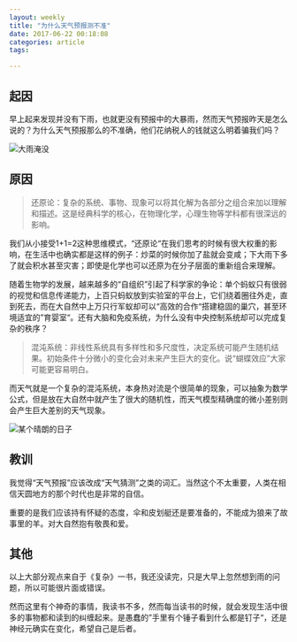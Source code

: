 ```yaml
---
layout: weekly
title: "为什么天气预报测不准"
date: 2017-06-22 00:18:08
categories: article
tags:

---
```


## 起因

早上起来发现并没有下雨，也就更没有预报中的大暴雨，然而天气预报昨天是怎么说的？为什么天气预报那么的不准确，他们花纳税人的钱就这么明着骗我们吗？

![大雨淹没](http://upload-images.jianshu.io/upload_images/1286586-a2d63bde1b536d85.png?imageMogr2/auto-orient/strip%7CimageView2/2/w/1240)

## 原因

> 还原论：复杂的系统、事物、现象可以将其化解为各部分之组合来加以理解和描述。这是经典科学的核心，在物理化学，心理生物等学科都有很深远的影响。

我们从小接受1+1=2这种思维模式，“还原论“在我们思考的时候有很大权重的影响，在生活中也确实都是这样的例子：炒菜的时候你加了盐就会变咸；下大雨下多了就会积水甚至灾害；即使是化学也可以还原为在分子层面的重新组合来理解。

随着生物学的发展，越来越多的“自组织”引起了科学家的争论：单个蚂蚁只有很弱的视觉和信息传递能力，上百只蚂蚁放到实验室的平台上，它们绕着圈往外走，直到死去，而在大自然中上万只行军蚁却可以“高效的合作“搭建稳固的巢穴，甚至环境适宜的”育婴室“。还有大脑和免疫系统，为什么没有中央控制系统却可以完成复杂的秩序？

> 混沌系统：非线性系统具有多样性和多尺度性，决定系统可能产生随机结果。初始条件十分微小的变化会对未来产生巨大的变化。说“蝴蝶效应”大家可能更容易明白。

而天气就是一个复杂的混沌系统，本身热对流是个很简单的现象，可以抽象为数学公式，但是放在大自然中就产生了很大的随机性，而天气模型精确度的微小差别则会产生巨大差别的天气现象。

![某个晴朗的日子](http://upload-images.jianshu.io/upload_images/1286586-3505a9cc84a9b326.png?imageMogr2/auto-orient/strip%7CimageView2/2/w/1240)

## 教训

我觉得“天气预报”应该改成“天气猜测”之类的词汇。当然这个不太重要，人类在相信天圆地方的那个时代也是非常的自信。

重要的是我们应该持有怀疑的态度，伞和皮划艇还是要准备的，不能成为狼来了故事里的羊。对大自然抱有敬畏和爱。

## 其他

以上大部分观点来自于《复杂》一书，我还没读完，只是大早上忽然想到雨的问题，所以可能很片面或错误。

然而这里有个神奇的事情，我读书不多，然而每当读书的时候，就会发现生活中很多的事物都和读到的纠缠起来。是愚蠢的”手里有个锤子看到什么都是钉子“，还是神经元确实在变化，希望自己是后者。

